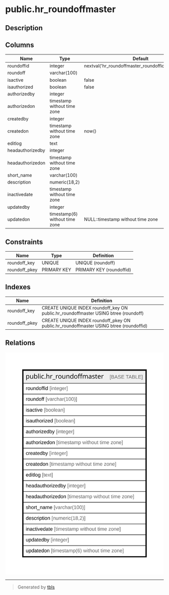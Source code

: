 # public.hr_roundoffmaster

## Description

## Columns

| Name | Type | Default | Nullable | Children | Parents | Comment |
| ---- | ---- | ------- | -------- | -------- | ------- | ------- |
| roundoffid | integer | nextval('hr_roundoffmaster_roundoffid_seq'::regclass) | false |  |  |  |
| roundoff | varchar(100) |  | false |  |  |  |
| isactive | boolean | false | false |  |  |  |
| isauthorized | boolean | false | false |  |  |  |
| authorizedby | integer |  | true |  |  |  |
| authorizedon | timestamp without time zone |  | true |  |  |  |
| createdby | integer |  | true |  |  |  |
| createdon | timestamp without time zone | now() | true |  |  |  |
| editlog | text |  | true |  |  |  |
| headauthorizedby | integer |  | true |  |  |  |
| headauthorizedon | timestamp without time zone |  | true |  |  |  |
| short_name | varchar(100) |  | true |  |  |  |
| description | numeric(18,2) |  | true |  |  |  |
| inactivedate | timestamp without time zone |  | true |  |  |  |
| updatedby | integer |  | true |  |  |  |
| updatedon | timestamp(6) without time zone | NULL::timestamp without time zone | true |  |  |  |

## Constraints

| Name | Type | Definition |
| ---- | ---- | ---------- |
| roundoff_key | UNIQUE | UNIQUE (roundoff) |
| roundoff_pkey | PRIMARY KEY | PRIMARY KEY (roundoffid) |

## Indexes

| Name | Definition |
| ---- | ---------- |
| roundoff_key | CREATE UNIQUE INDEX roundoff_key ON public.hr_roundoffmaster USING btree (roundoff) |
| roundoff_pkey | CREATE UNIQUE INDEX roundoff_pkey ON public.hr_roundoffmaster USING btree (roundoffid) |

## Relations

![er](public.hr_roundoffmaster.svg)

---

> Generated by [tbls](https://github.com/k1LoW/tbls)
